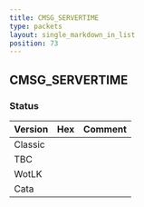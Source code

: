 ```yaml
---
title: CMSG_SERVERTIME
type: packets
layout: single_markdown_in_list
position: 73
---
```


## CMSG_SERVERTIME

### Status

Version | Hex | Comment
---------- | ---------- | ---------- 
Classic |  |  
TBC |  |  
WotLK |  |  
Cata |  |  
